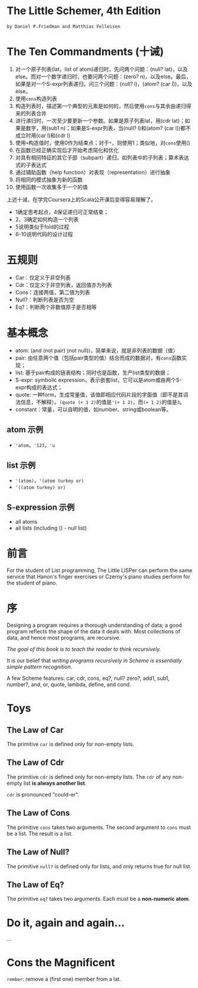 # The Little Schemer, 4th Edition

	by Daniel P.Friedman and Matthias Felleisen
	
# The Ten Commandments (十诫) 

1. 对一个原子列表(lat，list of atom)递归时，先问两个问题：(null? lat)，以及else。而对一个数字递归时，也要问两个问题：(zero? n)，以及else。最后，如果是对一个S-expr列表递归，问三个问题：(null? l)，(atom? (car l))，以及else。
2. 使用`cons`构造列表
3. 构造列表时，描述第一个典型的元素是如何的，然后使用`cons`与其余由递归得来的列表合并
4. 进行递归时，一次至少要更新一个参数。如果是原子列表lat，用(cdr lat)；如果是数字，用(sub1 n)；如果是S-expr列表，当(null? l)和(atom? (car l))都不成立时用(car l)和(cdr l)
5. 使用`+`构造值时，使用0作为结束点；对于`*`，则使用1；类似地，对`cons`使用()
6. 在函数已经正确实现后才开始考虑简化和优化
7. 对具有相同特征的其它子部（subpart）递归，如列表中的子列表；算术表达式的子表达式
8. 通过辅助函数（help function）对表现（representation）进行抽象
9. 将相同的模式抽象为新的函数
10. 使用函数一次收集多于一个的值

上述十诫，在学完Coursera上的Scala公开课后变得容易理解了。

* 1确定思考起点，4保证递归可正常结束；
* 2、3确定如何构造一个列表
* 5说明类似于fold的过程
* 6-10说明代码的设计过程

# 五规则

* Car：仅定义于非空列表
* Cdr：仅定义于非空列表，返回值亦为列表
* Cons：连接两值，第二值为列表
* Null?：判断列表是否为空
* Eq?：判断两个非数值原子是否相等

# 基本概念

* atom: (and (not pair) (not null))，简单来说，就是非列表的数据（值）
* pair: 由任意两个值（包括pair类型的值）结合而成的数据对，有`cons`函数实现；
* list: 基于pair构成的链表结构；同时也是函数，生产list类型的数据；
* S-expr: symbolic expression，表示嵌套list，它可以是atom或由两个S-expr构成的表达式；
* quote: 一种form，生成常量值，该值即相应代码片段的字面值（即不是其词法信息，不解释）。`(quote (+ 1 2)`的值是`'(+ 1 2)`，而`(+ 1 2)`的值是`3`。
* constant：常量，可以自明的值，如number、string或boolean等。

## atom 示例

* `'atom`，`'123`，`'u`

## list 示例

* `'(atom)`，`'(atom turkey or)`
* `'((atom turkey) or)`

## S-expression 示例

* all atoms
* all lists (including () - null list)

# 前言

For the student of List programming, The Little LISPer can perform the same service that Hanon's finger exercises or Czerny's piano studies perform for the student of piano.

# 序

Designing a program requires a thorough understanding of data; a good program reflects the shape of the data it deals with. Most collections of data, and hence most programs, are recursive.

*The goal of this book is to teach the reader to think recursively.*

It is our belief that *writing programs recursively in Scheme is essentially simple pattern recognition.*

A few Scheme features: car, cdr, cons, eq?, null? zero?, add1, sub1, number?, and, or, quote, lambda, define, and cond.

# Toys

## The Law of Car

The primitive `car` is defined only for non-empty lists.

## The Law of Cdr

The primitive `cdr` is defined only for non-empty lists. The `cdr` of any non-empty list **is always another list**.

`cdr` is pronounced "could-er".

## The Law of Cons

The primitive `cons` takes two arguments. The second argument to `cons` must be a list. The result is a list.

## The Law of Null?

The primitive `null?` is defined only for lists, and only returns true for null list.

## The Law of Eq?

The primitive `eq?` takes two arguments. Each must be a **non-numeric atom**.

# Do it, again and again...

...

# Cons the Magnificent

`rember`: remove a (first one) member from a lat.



